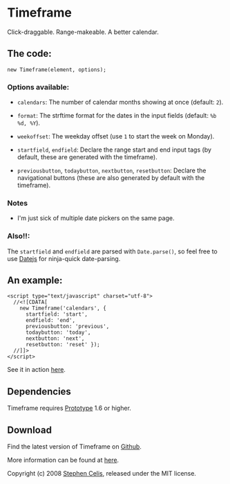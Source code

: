 Timeframe
=========

Click-draggable. Range-makeable. A better calendar.


The code:
---------

    new Timeframe(element, options);


### Options available:

* `calendars`:
  The number of calendar months showing at once (default: `2`).

* `format`:
  The strftime format for the dates in the input fields (default:
  `%b %d, %Y`).

* `weekoffset`:
  The weekday offset (use `1` to start the week on Monday).

* `startfield`, `endfield`:
  Declare the range start and end input tags (by default, these are generated
  with the timeframe).

* `previousbutton`, `todaybutton`, `nextbutton`, `resetbutton`:
  Declare the navigational buttons (these are also generated by default with
  the timeframe).

### Notes

* I'm just sick of multiple date pickers on the same page.


### Also!!:

The `startfield` and `endfield` are parsed with `Date.parse()`, so feel free
to use [Datejs](http://datejs.com) for ninja-quick date-parsing.


An example:
-----------

    <script type="text/javascript" charset="utf-8">
      //<![CDATA[
        new Timeframe('calendars', {
          startfield: 'start',
          endfield: 'end',
          previousbutton: 'previous',
          todaybutton: 'today',
          nextbutton: 'next',
          resetbutton: 'reset' });
      //]]>
    </script>

See it in action 
[here](http://stephencelis.com/projects/timeframe#example_information).

Dependencies
------------

Timeframe requires [Prototype](http://prototypejs.org) 1.6 or higher.


Download
--------

Find the latest version of Timeframe on 
[Github](http://github.com/stephencelis/timeframe).

More information can be found at 
[here](http://stephencelis.com/projects/timeframe).


Copyright (c) 2008 [Stephen Celis](http://stephencelis.com), released under
the MIT license.
